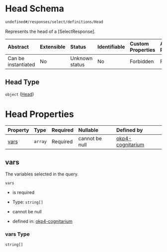 # Head Schema

```txt
undefined#/responses/select/definitions/Head
```

Represents the head of a \[SelectResponse].

| Abstract            | Extensible | Status         | Identifiable | Custom Properties | Additional Properties | Access Restrictions | Defined In                                                                     |
| :------------------ | :--------- | :------------- | :----------- | :---------------- | :-------------------- | :------------------ | :----------------------------------------------------------------------------- |
| Can be instantiated | No         | Unknown status | No           | Forbidden         | Forbidden             | none                | [okp4-cognitarium.json\*](schema/okp4-cognitarium.json "open original schema") |

## Head Type

`object` ([Head](okp4-cognitarium-responses-selectresponse-definitions-head.md))

# Head Properties

| Property      | Type    | Required | Nullable       | Defined by                                                                                                                                                       |
| :------------ | :------ | :------- | :------------- | :--------------------------------------------------------------------------------------------------------------------------------------------------------------- |
| [vars](#vars) | `array` | Required | cannot be null | [okp4-cognitarium](okp4-cognitarium-responses-selectresponse-definitions-head-properties-vars.md "undefined#/responses/select/definitions/Head/properties/vars") |

## vars

The variables selected in the query.

`vars`

*   is required

*   Type: `string[]`

*   cannot be null

*   defined in: [okp4-cognitarium](okp4-cognitarium-responses-selectresponse-definitions-head-properties-vars.md "undefined#/responses/select/definitions/Head/properties/vars")

### vars Type

`string[]`
